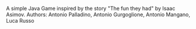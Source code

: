 A simple Java Game inspired by the story "The fun they had" by Isaac Asimov.
Authors: Antonio Palladino, Antonio Gurgoglione, Antonio Mangano, Luca Russo

